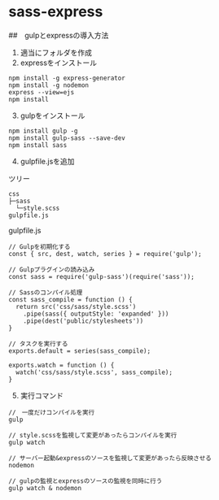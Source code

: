# sass-express

##　gulpとexpressの導入方法

1. 適当にフォルダを作成
2. expressをインストール
```
npm install -g express-generator
npm install -g nodemon
express --view=ejs
npm install
```

3. gulpをインストール
```
npm install gulp -g
npm install gulp-sass --save-dev
npm install sass
```

4. gulpfile.jsを追加

ツリー
```
css
├─sass
  └─style.scss
gulpfile.js
```
gulpfile.js
```
// Gulpを初期化する
const { src, dest, watch, series } = require('gulp');

// Gulpプラグインの読み込み
const sass = require('gulp-sass')(require('sass'));

// Sassのコンパイル処理
const sass_compile = function () {
  return src('css/sass/style.scss')
    .pipe(sass({ outputStyle: 'expanded' }))
    .pipe(dest('public/stylesheets'))
}

// タスクを実行する
exports.default = series(sass_compile);

exports.watch = function () {
  watch('css/sass/style.scss', sass_compile);
}
```

5. 実行コマンド
```
//　一度だけコンパイルを実行
gulp 

// style.scssを監視して変更があったらコンパイルを実行
gulp watch

// サーバー起動&expressのソースを監視して変更があったら反映させる
nodemon

// gulpの監視とexpressのソースの監視を同時に行う
gulp watch & nodemon
```

